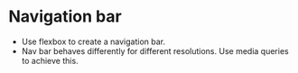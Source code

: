 # Navigation bar

- Use flexbox to create a navigation bar.
- Nav bar behaves differently for different resolutions. Use media queries to achieve this.